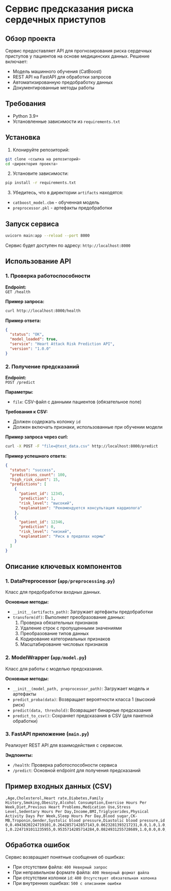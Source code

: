# Сервис предсказания риска сердечных приступов

## Обзор проекта
Сервис предоставляет API для прогнозирования риска сердечных приступов у пациентов на основе медицинских данных. Решение включает:
- Модель машинного обучения (CatBoost)
- REST API на FastAPI для обработки запросов
- Автоматизированную предобработку данных
- Документированные методы работы

## Требования
- Python 3.9+
- Установленные зависимости из `requirements.txt`

## Установка
1. Клонируйте репозиторий:
```bash
git clone <ссылка на репозиторий>
cd <директория проекта>
```

2. Установите зависимости:
```bash
pip install -r requirements.txt
```

3. Убедитесь, что в директории `artifacts` находятся:
- `catboost_model.cbm` - обученная модель
- `preprocessor.pkl` - артефакты предобработки

## Запуск сервиса
```bash
uvicorn main:app --reload --port 8000
```
Сервис будет доступен по адресу: `http://localhost:8000`

## Использование API

### 1. Проверка работоспособности
**Endpoint:**  
`GET /health`

**Пример запроса:**
```bash
curl http://localhost:8000/health
```

**Пример ответа:**
```json
{
  "status": "OK",
  "model_loaded": true,
  "service": "Heart Attack Risk Prediction API",
  "version": "1.0.0"
}
```

### 2. Получение предсказаний
**Endpoint:**  
`POST /predict`

**Параметры:**
- `file`: CSV-файл с данными пациентов (обязательное поле)

**Требования к CSV:**
- Должен содержать колонку `id`
- Должен включать признаки, использованные при обучении модели

**Пример запроса через curl:**
```bash
curl -X POST -F "file=@test_data.csv" http://localhost:8000/predict
```

**Пример успешного ответа:**
```json
{
  "status": "success",
  "predictions_count": 100,
  "high_risk_count": 15,
  "predictions": [
    {
      "patient_id": 12345,
      "prediction": 1,
      "risk_level": "высокий",
      "explanation": "Рекомендуется консультация кардиолога"
    },
    {
      "patient_id": 12346,
      "prediction": 0,
      "risk_level": "низкий",
      "explanation": "Риск в пределах нормы"
    }
  ]
}
```

## Описание ключевых компонентов

### 1. DataPreprocessor (`app/preprocessing.py`)
Класс для предобработки входных данных.

**Основные методы:**
- `__init__(artifacts_path)`: Загружает артефакты предобработки
- `transform(df)`: Выполняет преобразование данных:
  1. Проверка обязательных признаков
  2. Удаление строк с пропущенными значениями
  3. Преобразование типов данных
  4. Кодирование категориальных признаков
  5. Масштабирование числовых признаков

### 2. ModelWrapper (`app/model.py`)
Класс для работы с моделью предсказания.

**Основные методы:**
- `__init__(model_path, preprocessor_path)`: Загружает модель и артефакты
- `predict_proba(data)`: Возвращает вероятности класса 1 (высокий риск)
- `predict(data, threshold)`: Возвращает бинарные предсказания
- `predict_to_csv()`: Сохраняет предсказания в CSV (для пакетной обработки)

### 3. FastAPI приложение (`main.py`)
Реализует REST API для взаимодействия с сервисом.

**Эндпоинты:**
- `/health`: Проверка работоспособности сервиса
- `/predict`: Основной endpoint для получения предсказаний

## Пример входных данных (CSV)
```csv
,Age,Cholesterol,Heart rate,Diabetes,Family History,Smoking,Obesity,Alcohol Consumption,Exercise Hours Per Week,Diet,Previous Heart Problems,Medication Use,Stress Level,Sedentary Hours Per Day,Income,BMI,Triglycerides,Physical Activity Days Per Week,Sleep Hours Per Day,Blood sugar,CK-MB,Troponin,Gender,Systolic blood pressure,Diastolic blood pressure,id
0,0.4943820224719101,0.2642857142857143,0.0623281393217231,0.0,1.0,1.0,1.0,1.0,0.3616179475374933,2,0.0,0.0,8.0,0.1943701325296906,0.5877588498420819,0.2834904588967591,0.3064935064935065,1.0,0.3333333333333333,0.2270175751137986,0.0482287853675997,0.0365123661820742,Male,0.2838709677419355,0.3720930232558139,7746
1,0.2247191011235955,0.9535714285714284,0.0824931255728689,1.0,0.0,0.0,1.0,0.0,0.9964834861899992,2,1.0,1.0,5.0,0.3298883019986054,0.6028825404084432,0.4670359622438044,0.087012987012987,0.0,0.1666666666666666,0.2270175751137986,0.0482287853675997,0.0365123661820742,Female,0.7032258064516128,0.4418604651162791,4202
```

## Обработка ошибок
Сервис возвращает понятные сообщения об ошибках:
- При отсутствии файла: `400 Неверный запрос`
- При неправильном формате файла: `400 Неверный формат файла`
- При отсутствии колонки `id`: `400 Отсутствует обязательная колонка`
- При внутренних ошибках: `500 с описанием ошибки`
